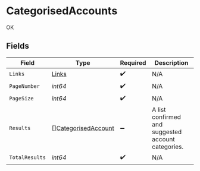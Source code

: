 # CategorisedAccounts

OK


## Fields

| Field                                                             | Type                                                              | Required                                                          | Description                                                       |
| ----------------------------------------------------------------- | ----------------------------------------------------------------- | ----------------------------------------------------------------- | ----------------------------------------------------------------- |
| `Links`                                                           | [Links](../../models/shared/links.md)                             | :heavy_check_mark:                                                | N/A                                                               |
| `PageNumber`                                                      | *int64*                                                           | :heavy_check_mark:                                                | N/A                                                               |
| `PageSize`                                                        | *int64*                                                           | :heavy_check_mark:                                                | N/A                                                               |
| `Results`                                                         | [][CategorisedAccount](../../models/shared/categorisedaccount.md) | :heavy_minus_sign:                                                | A list confirmed and suggested account categories.                |
| `TotalResults`                                                    | *int64*                                                           | :heavy_check_mark:                                                | N/A                                                               |